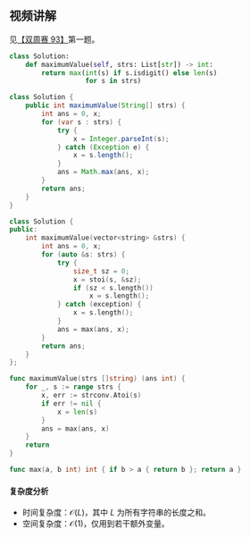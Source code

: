 ## 视频讲解

见[【双周赛 93】](https://www.bilibili.com/video/BV1kR4y1r7Df/)第一题。

```py [sol-Python3]
class Solution:
    def maximumValue(self, strs: List[str]) -> int:
        return max(int(s) if s.isdigit() else len(s)
                   for s in strs)
```

```java [sol-Java]
class Solution {
    public int maximumValue(String[] strs) {
        int ans = 0, x;
        for (var s : strs) {
            try {
                x = Integer.parseInt(s);
            } catch (Exception e) {
                x = s.length();
            }
            ans = Math.max(ans, x);
        }
        return ans;
    }
}
```

```cpp [sol-C++]
class Solution {
public:
    int maximumValue(vector<string> &strs) {
        int ans = 0, x;
        for (auto &s: strs) {
            try {
                size_t sz = 0;
                x = stoi(s, &sz);
                if (sz < s.length())
                    x = s.length();
            } catch (exception) {
                x = s.length();
            }
            ans = max(ans, x);
        }
        return ans;
    }
};
```

```go [sol-Go]
func maximumValue(strs []string) (ans int) {
	for _, s := range strs {
		x, err := strconv.Atoi(s)
		if err != nil {
			x = len(s)
		}
		ans = max(ans, x)
	}
	return
}

func max(a, b int) int { if b > a { return b }; return a }
```

#### 复杂度分析

- 时间复杂度：$\mathcal{O}(L)$，其中 $L$ 为所有字符串的长度之和。
- 空间复杂度：$\mathcal{O}(1)$，仅用到若干额外变量。
